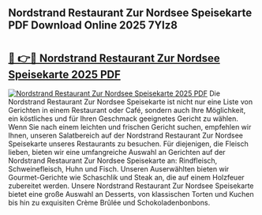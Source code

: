 ## Nordstrand Restaurant Zur Nordsee Speisekarte PDF Download Online 2025 7YIz8

# <h2><a href="http://gc8chl0.nevu.top/?p=Nordstrand+Restaurant+Zur+Nordsee+Speisekarte">🔗 👉🔴 Nordstrand Restaurant Zur Nordsee Speisekarte 2025 PDF</a></h2>

[![Nordstrand Restaurant Zur Nordsee Speisekarte 2025 PDF](https://i.imgur.com/dBaPXMq.png)](http://gc8chl0.nevu.top/?p=Nordstrand+Restaurant+Zur+Nordsee+Speisekarte)
Die Nordstrand Restaurant Zur Nordsee Speisekarte ist nicht nur eine Liste von Gerichten in einem Restaurant oder Café, sondern auch Ihre Möglichkeit, ein köstliches und für Ihren Geschmack geeignetes Gericht zu wählen. Wenn Sie nach einem leichten und frischen Gericht suchen, empfehlen wir Ihnen, unseren Salatbereich auf der Nordstrand Restaurant Zur Nordsee Speisekarte unseres Restaurants zu besuchen. Für diejenigen, die Fleisch lieben, bieten wir eine umfangreiche Auswahl an Gerichten auf der Nordstrand Restaurant Zur Nordsee Speisekarte an: Rindfleisch, Schweinefleisch, Huhn und Fisch. Unseren Auserwählten bieten wir Gourmet-Gerichte wie Schaschlik und Steak an, die auf einem Holzfeuer zubereitet werden. Unsere Nordstrand Restaurant Zur Nordsee Speisekarte bietet eine große Auswahl an Desserts, von klassischen Torten und Kuchen bis hin zu exquisiten Crème Brûlée und Schokoladenbonbons.
